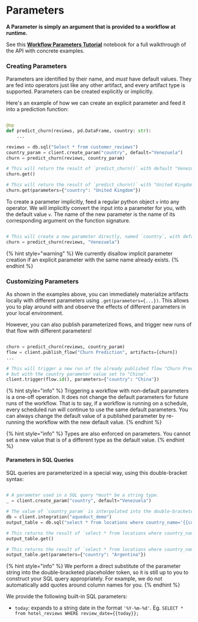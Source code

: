 # Parameters

**A Parameter is simply an argument that is provided to a workflow at runtime.**

See this [**Workflow Parameters Tutorial**](example-workflows/using-parameters.md) notebook for a full walkthrough of the API with concrete examples.

### Creating Parameters

Parameters are identified by their name, and *must* have default values. They are fed into operators just like any other artifact, and
every artifact type is supported. Parameters can be created explicitly or implicitly.

Here's an example of how we can create an explicit parameter and feed it into a prediction function:

```python

@op
def predict_churn(reviews, pd.DataFrame, country: str):
    ...

reviews = db.sql("Select * from customer_reviews")
country_param = client.create_param("country", default="Venezuela") 
churn = predict_churn(reviews, country_param)

# This will return the result of `predict_churn()` with default "Venezuela" as the country input.
churn.get()

# This will return the result of `predict_churn()` with "United Kingdom" as the country input.
churn.get(parameters={"country": "United Kingdom"})
```

To create a parameter implicitly, feed a regular python object `v` into any operator. We will implicitly convert the input into a parameter for you, with the default value `v`.
The name of the new parameter is the name of its corresponding argument on the function signature.

```python

# This will create a new parameter directly, named `country`, with default value `Venezuela`.
churn = predict_churn(reviews, "Venezuela")
```

{% hint style="warning" %}
We currently disallow implicit parameter creation if an explicit parameter with the same name already exists.
{% endhint %}


### Customizing Parameters
As shown in the examples above, you can immediately materialize artifacts locally with different parameters using `.get(parameters={...})`.
This allows you to play around with and observe the effects of different parameters in your local environment.

However, you can also publish parameterized flows, and trigger new runs of that flow with different parameters!

```python

churn = predict_churn(reviews, country_param)
flow = client.publish_flow("Churn Prediction", artifacts=[churn])
...

# This will trigger a new run of the already published flow "Churn Prediction",
# but with the country parameter value set to "China".
client.trigger(flow.id(), parameters={"country": "China"})
```

{% hint style="info" %}
Triggering a workflow with non-default parameters is a one-off operation. It does not change the default parameters for future runs of the workflow.
That is to say, if a workflow is running on a schedule, every scheduled run will continue to use the same default parameters.
You can always change the default value  of a published parameter by re-running the workflow with the new default value.
{% endhint %}

{% hint style="info" %}
Types are also enforced on parameters. You cannot set a new value that is of a different type as the default value.
{% endhint %}

#### Parameters in SQL Queries

SQL queries are parameterized in a special way, using this double-bracket syntax:

```python

# A parameter used in a SQL query *must* be a string type.
_ = client.create_param("country", default="Venezuela")

# The value of `country_param` is interpolated into the double-bracketed placeholder.
db = client.integration("aqueduct_demo")
output_table = db.sql("select * from locations where country_name='{{country}}'")

# This returns the result of `select * from locations where country_name='Venezuela';`
output_table.get()

# This returns the result of `select * from locations where country_name='Argentina';`
output_table.get(parameters={"country": "Argentina"})
```

{% hint style="info" %}
We perform a direct substitute of the parameter string into the double-bracketed placeholder token,
so it is still up to you to construct your SQL query appropriately. For example, we do not automatically
add quotes around column names for you.
{% endhint %}

We provide the following built-in SQL parameters:
- `today`: expands to a string date in the format `'%Y-%m-%d'`. Eg. `SELECT * from hotel_reviews WHERE review_date={{today}};`


